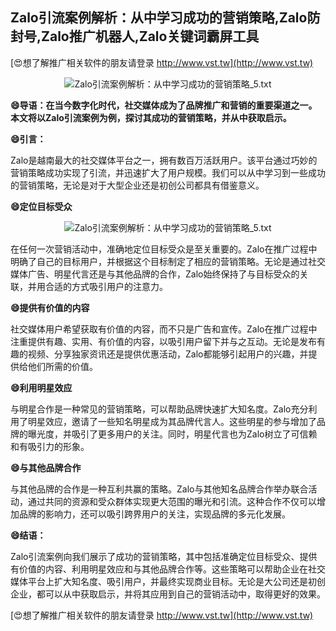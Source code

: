 ## **Zalo引流案例解析：从中学习成功的营销策略,Zalo防封号,Zalo推广机器人,Zalo关键词霸屏工具**

[😍想了解推广相关软件的朋友请登录 http://www.vst.tw](http://www.vst.tw)

 <center><img src="https://vst.tw/MP4/tuiguang/png/4.png" alt="Zalo引流案例解析：从中学习成功的营销策略_5.txt"></center>

**😄导语：在当今数字化时代，社交媒体成为了品牌推广和营销的重要渠道之一。本文将以Zalo引流案例为例，探讨其成功的营销策略，并从中获取启示。**

**😄引言：**

Zalo是越南最大的社交媒体平台之一，拥有数百万活跃用户。该平台通过巧妙的营销策略成功实现了引流，并迅速扩大了用户规模。我们可以从中学习到一些成功的营销策略，无论是对于大型企业还是初创公司都具有借鉴意义。

**😄定位目标受众**

 <center><img src="https://vst.tw/MP4/tuiguang/png/2.png" alt="Zalo引流案例解析：从中学习成功的营销策略_5.txt"></center>

在任何一次营销活动中，准确地定位目标受众是至关重要的。Zalo在推广过程中明确了自己的目标用户，并根据这个目标制定了相应的营销策略。无论是通过社交媒体广告、明星代言还是与其他品牌的合作，Zalo始终保持了与目标受众的关联，并用合适的方式吸引用户的注意力。

**😄提供有价值的内容**

社交媒体用户希望获取有价值的内容，而不只是广告和宣传。Zalo在推广过程中注重提供有趣、实用、有价值的内容，以吸引用户留下并与之互动。无论是发布有趣的视频、分享独家资讯还是提供优惠活动，Zalo都能够引起用户的兴趣，并提供给他们所需的价值。

**😄利用明星效应**

与明星合作是一种常见的营销策略，可以帮助品牌快速扩大知名度。Zalo充分利用了明星效应，邀请了一些知名明星成为其品牌代言人。这些明星的参与增加了品牌的曝光度，并吸引了更多用户的关注。同时，明星代言也为Zalo树立了可信赖和有吸引力的形象。

**😄与其他品牌合作**

与其他品牌的合作是一种互利共赢的策略。Zalo与其他知名品牌合作举办联合活动，通过共同的资源和受众群体实现更大范围的曝光和引流。这种合作不仅可以增加品牌的影响力，还可以吸引跨界用户的关注，实现品牌的多元化发展。

**😄结语：**

Zalo引流案例向我们展示了成功的营销策略，其中包括准确定位目标受众、提供有价值的内容、利用明星效应和与其他品牌合作等。这些策略可以帮助企业在社交媒体平台上扩大知名度、吸引用户，并最终实现商业目标。无论是大公司还是初创企业，都可以从中获取启示，并将其应用到自己的营销活动中，取得更好的效果。

[😍想了解推广相关软件的朋友请登录 http://www.vst.tw](http://www.vst.tw)



